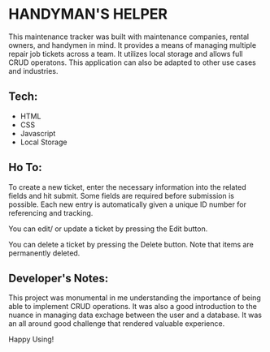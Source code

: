 # HANDYMAN'S HELPER

This maintenance tracker was built with maintenance companies, rental owners, and handymen in mind. It provides a means of managing multiple repair job tickets across a team. It utilizes local storage and allows full CRUD operatons. This application can also be adapted to other use cases and industries.


## Tech:
* HTML
* CSS
* Javascript
* Local Storage


## Ho To:

To create a new ticket, enter the necessary information into the related fields and hit submit.  Some fields are required before submission is possible. Each new entry is automatically given a unique ID number for referencing and tracking.

You can edit/ or update a ticket by pressing the Edit button.

You can delete a ticket by pressing the Delete button.  Note that items are permanently deleted.


## Developer's Notes:
This project was monumental in me understanding the importance of being able to implement CRUD operations.  It was also a good introduction to the nuance in managing data exchage between the user and a database.  It was an all around good challenge that rendered valuable experience.

Happy Using!

